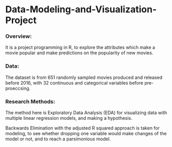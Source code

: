 # Data-Modeling-and-Visualization-Project

### Overview:
It is a project programming in R, to explore the attributes which make a movie popular and make predictions on the popularity of new movies. 


### Data:
The dataset is from 651 randomly sampled movies produced and released before 2016, with 32 continuous and categorical variables before pre-proeccsing.


### Research Methods:
The method here is Exploratory Data Analysis (EDA) for visualizing data with multiple linear regression models, and making a hypothesis.

Backwards Elimination with the adjusted R squared approach is taken for modeling, to see whether dropping one variable would make changes of the model or not, and to reach a parsimonious model.
